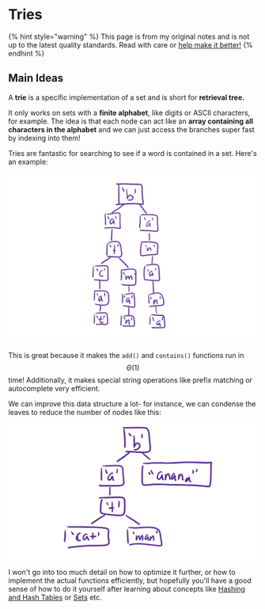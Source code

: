 # Tries

{% hint style="warning" %}
This page is from my original notes and is not up to the latest quality standards. Read with care or [help make it better!](https://github.com/64bitpandas/cs61b-notes/pulls)
{% endhint %}

## Main Ideas

A **trie** is a specific implementation of a set and is short for **retrieval tree.** 

It only works on sets with a **finite alphabet**, like digits or ASCII characters, for example. The idea is that each node can act like an **array containing all characters in the alphabet** and we can just access the branches super fast by indexing into them!

Tries are fantastic for searching to see if a word is contained in a set. Here's an example:

![This trie contains the words &apos;batcat&apos;, &apos;batman&apos;, and &apos;banana&apos;.](../../.gitbook/assets/image%20%2814%29.png)

This is great because it makes the `add()` and `contains()` functions run in $$\Theta(1)$$ time! Additionally, it makes special string operations like prefix matching or autocomplete very efficient.

We can improve this data structure a lot- for instance, we can condense the leaves to reduce the number of nodes like this:

![](../../.gitbook/assets/image%20%2861%29.png)

I won't go into too much detail on how to optimize it further, or how to implement the actual functions efficiently, but hopefully you'll have a good sense of how to do it yourself after learning about concepts like [Hashing and Hash Tables](../hashing.md) or [Sets](../collections/sets.md) etc.

